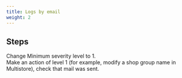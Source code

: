 ```yaml
---
title: Logs by email
weight: 2
---
```

## Steps

Change Minimum severity level to 1.\
Make an action of level 1 (for example, modify a shop group name in Multistore), check that mail was sent.

